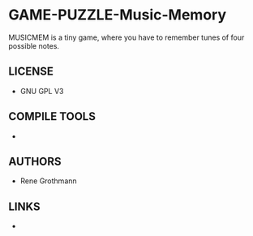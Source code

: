 # GAME-PUZZLE-Music-Memory
MUSICMEM is a tiny game, where you have to remember tunes of four possible notes.

## LICENSE
* GNU GPL V3

## COMPILE TOOLS
* 
 
## AUTHORS
* Rene Grothmann

## LINKS
* 
